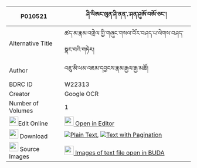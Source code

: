 |P010521|ཤི་ལིཨང་ལུན་ཤི་ནན་.་ཤན་ཤུཨོ་བཨོ་ཅང་། 
| --- | --- 
|Alternative Title |ཚད་མ་རྣམ་འགྲེལ་གྱི་གཞུང་གསལ་བོར་བཤད་པ་ལེགས་བཤད་སྣང་བའི་གཏེར།
|Author| འཇུ་མི་ཕམ་འཇམ་དབྱངས་རྣམ་རྒྱལ་རྒྱ་མཚོ།
|BDRC ID | W22313
|Creator | Google OCR
|Number of Volumes| 1
|<img width="25" src="https://img.icons8.com/color/25/000000/edit-property.png">Edit Online| [<img width="25" src="https://avatars.githubusercontent.com/u/45091458?s=200&v=4"> Open in Editor](http://editor.openpecha.org/P010521)
|<img width="25" src="https://img.icons8.com/fluent/48/000000/download-2.png"/>  Download | [![](https://img.icons8.com/color/20/000000/txt.png)Plain Text](https://github.com/Openpecha/P010521/releases/download/v1/shi_liang(?)_lun_shi_nen_shen__plain_P010521.zip), [![](https://img.icons8.com/color/20/000000/txt.png)Text with Pagination](https://github.com/Openpecha/P010521/releases/download/v1/shi_liang(?)_lun_shi_nen_shen__pages_P010521.zip)
|<img width="25" src="https://img.icons8.com/plasticine/100/000000/pictures-folder.png"/>  Source Images | [<img width="25" src="https://library.bdrc.io/icons/BUDA-small.svg"> Images of text file open in BUDA](https://library.bdrc.io/show/bdr:W22313)